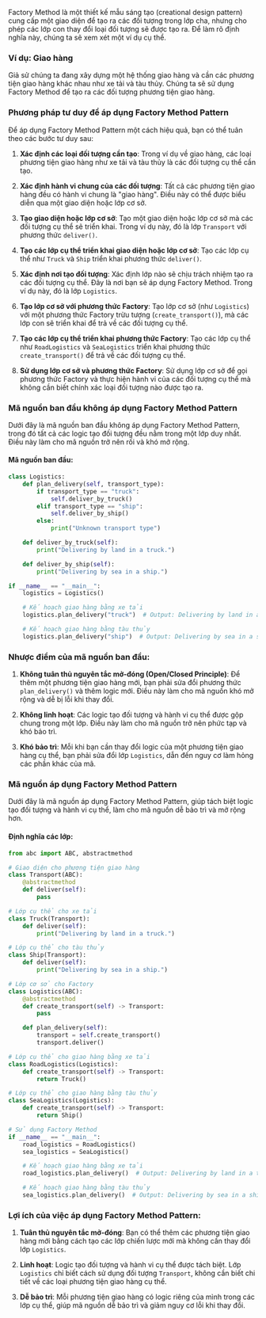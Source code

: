 Factory Method là một thiết kế mẫu sáng tạo (creational design pattern) cung cấp một giao diện để tạo ra các đối tượng trong lớp cha, nhưng cho phép các lớp con thay đổi loại đối tượng sẽ được tạo ra. Để làm rõ định nghĩa này, chúng ta sẽ xem xét một ví dụ cụ thể.

### Ví dụ: Giao hàng

Giả sử chúng ta đang xây dựng một hệ thống giao hàng và cần các phương tiện giao hàng khác nhau như xe tải và tàu thủy. Chúng ta sẽ sử dụng Factory Method để tạo ra các đối tượng phương tiện giao hàng.

### Phương pháp tư duy để áp dụng Factory Method Pattern

Để áp dụng Factory Method Pattern một cách hiệu quả, bạn có thể tuân theo các bước tư duy sau:

1. **Xác định các loại đối tượng cần tạo**: Trong ví dụ về giao hàng, các loại phương tiện giao hàng như xe tải và tàu thủy là các đối tượng cụ thể cần tạo.

2. **Xác định hành vi chung của các đối tượng**: Tất cả các phương tiện giao hàng đều có hành vi chung là "giao hàng". Điều này có thể được biểu diễn qua một giao diện hoặc lớp cơ sở.

3. **Tạo giao diện hoặc lớp cơ sở**: Tạo một giao diện hoặc lớp cơ sở mà các đối tượng cụ thể sẽ triển khai. Trong ví dụ này, đó là lớp `Transport` với phương thức `deliver()`.

4. **Tạo các lớp cụ thể triển khai giao diện hoặc lớp cơ sở**: Tạo các lớp cụ thể như `Truck` và `Ship` triển khai phương thức `deliver()`.

5. **Xác định nơi tạo đối tượng**: Xác định lớp nào sẽ chịu trách nhiệm tạo ra các đối tượng cụ thể. Đây là nơi bạn sẽ áp dụng Factory Method. Trong ví dụ này, đó là lớp `Logistics`.

6. **Tạo lớp cơ sở với phương thức Factory**: Tạo lớp cơ sở (như `Logistics`) với một phương thức Factory trừu tượng (`create_transport()`), mà các lớp con sẽ triển khai để trả về các đối tượng cụ thể.

7. **Tạo các lớp cụ thể triển khai phương thức Factory**: Tạo các lớp cụ thể như `RoadLogistics` và `SeaLogistics` triển khai phương thức `create_transport()` để trả về các đối tượng cụ thể.

8. **Sử dụng lớp cơ sở và phương thức Factory**: Sử dụng lớp cơ sở để gọi phương thức Factory và thực hiện hành vi của các đối tượng cụ thể mà không cần biết chính xác loại đối tượng nào được tạo ra.

### Mã nguồn ban đầu không áp dụng Factory Method Pattern

Dưới đây là mã nguồn ban đầu không áp dụng Factory Method Pattern, trong đó tất cả các logic tạo đối tượng đều nằm trong một lớp duy nhất. Điều này làm cho mã nguồn trở nên rối và khó mở rộng.

#### Mã nguồn ban đầu:

```python
class Logistics:
    def plan_delivery(self, transport_type):
        if transport_type == "truck":
            self.deliver_by_truck()
        elif transport_type == "ship":
            self.deliver_by_ship()
        else:
            print("Unknown transport type")

    def deliver_by_truck(self):
        print("Delivering by land in a truck.")

    def deliver_by_ship(self):
        print("Delivering by sea in a ship.")

if __name__ == "__main__":
    logistics = Logistics()

    # Kế hoạch giao hàng bằng xe tải
    logistics.plan_delivery("truck")  # Output: Delivering by land in a truck.

    # Kế hoạch giao hàng bằng tàu thủy
    logistics.plan_delivery("ship")  # Output: Delivering by sea in a ship.
```
### Nhược điểm của mã nguồn ban đầu:

1. **Không tuân thủ nguyên tắc mở-đóng (Open/Closed Principle)**: Để thêm một phương tiện giao hàng mới, bạn phải sửa đổi phương thức `plan_delivery()` và thêm logic mới. Điều này làm cho mã nguồn khó mở rộng và dễ bị lỗi khi thay đổi.

2. **Không linh hoạt**: Các logic tạo đối tượng và hành vi cụ thể được gộp chung trong một lớp. Điều này làm cho mã nguồn trở nên phức tạp và khó bảo trì.

3. **Khó bảo trì**: Mỗi khi bạn cần thay đổi logic của một phương tiện giao hàng cụ thể, bạn phải sửa đổi lớp `Logistics`, dẫn đến nguy cơ làm hỏng các phần khác của mã.

### Mã nguồn áp dụng Factory Method Pattern

Dưới đây là mã nguồn áp dụng Factory Method Pattern, giúp tách biệt logic tạo đối tượng và hành vi cụ thể, làm cho mã nguồn dễ bảo trì và mở rộng hơn.

#### Định nghĩa các lớp:

```python
from abc import ABC, abstractmethod

# Giao diện cho phương tiện giao hàng
class Transport(ABC):
    @abstractmethod
    def deliver(self):
        pass

# Lớp cụ thể cho xe tải
class Truck(Transport):
    def deliver(self):
        print("Delivering by land in a truck.")

# Lớp cụ thể cho tàu thủy
class Ship(Transport):
    def deliver(self):
        print("Delivering by sea in a ship.")

# Lớp cơ sở cho Factory
class Logistics(ABC):
    @abstractmethod
    def create_transport(self) -> Transport:
        pass

    def plan_delivery(self):
        transport = self.create_transport()
        transport.deliver()

# Lớp cụ thể cho giao hàng bằng xe tải
class RoadLogistics(Logistics):
    def create_transport(self) -> Transport:
        return Truck()

# Lớp cụ thể cho giao hàng bằng tàu thủy
class SeaLogistics(Logistics):
    def create_transport(self) -> Transport:
        return Ship()

# Sử dụng Factory Method
if __name__ == "__main__":
    road_logistics = RoadLogistics()
    sea_logistics = SeaLogistics()

    # Kế hoạch giao hàng bằng xe tải
    road_logistics.plan_delivery()  # Output: Delivering by land in a truck.

    # Kế hoạch giao hàng bằng tàu thủy
    sea_logistics.plan_delivery()  # Output: Delivering by sea in a ship.
```

### Lợi ích của việc áp dụng Factory Method Pattern:

1. **Tuân thủ nguyên tắc mở-đóng**: Bạn có thể thêm các phương tiện giao hàng mới bằng cách tạo các lớp chiến lược mới mà không cần thay đổi lớp `Logistics`.

2. **Linh hoạt**: Logic tạo đối tượng và hành vi cụ thể được tách biệt. Lớp `Logistics` chỉ biết cách sử dụng đối tượng `Transport`, không cần biết chi tiết về các loại phương tiện giao hàng cụ thể.

3. **Dễ bảo trì**: Mỗi phương tiện giao hàng có logic riêng của mình trong các lớp cụ thể, giúp mã nguồn dễ bảo trì và giảm nguy cơ lỗi khi thay đổi.
